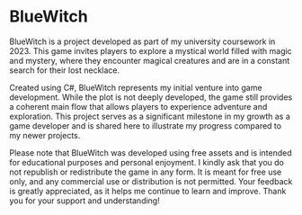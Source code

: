 # BlueWitch
BlueWitch is a project developed as part of my university coursework in 2023. This game invites players to explore a mystical world filled with magic and mystery, where they encounter magical creatures and are in a constant search for their lost necklace.

Created using C#, BlueWitch represents my initial venture into game development. While the plot is not deeply developed, the game still provides a coherent main flow that allows players to experience adventure and exploration. This project serves as a significant milestone in my growth as a game developer and is shared here to illustrate my progress compared to my newer projects.

Please note that BlueWitch was developed using free assets and is intended for educational purposes and personal enjoyment. I kindly ask that you do not republish or redistribute the game in any form. It is meant for free use only, and any commercial use or distribution is not permitted. Your feedback is greatly appreciated, as it helps me continue to learn and improve. Thank you for your support and understanding!
